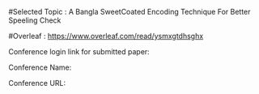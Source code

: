 #Selected Topic : A Bangla SweetCoated Encoding Technique For Better Speeling Check

#Overleaf : https://www.overleaf.com/read/ysmxgtdhsghx

Conference login link for submitted paper:

Conference Name: 

Conference URL: 
